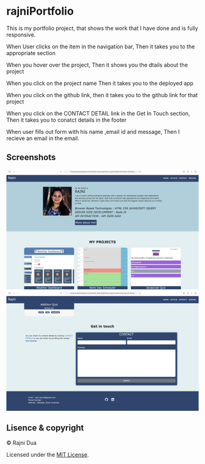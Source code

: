 

# rajniPortfolio

This is my portfolio project, that shows the work that I have done and is fully responsive.


When User clicks on the item in the navigation bar,
Then it takes you to the appropriate section

When you hover over the project,
Then it shows you the dtails about the project

When you click on the project name 
Then it takes you to the deployed app

When you click on the github link,
then it takes you to the github link for that project

When you click on the CONTACT DETAIL link in the Get In Touch section,
Then it takes you to conatct details in the footer

When user fills out form with his name ,email id and message,
Then I recieve an email in the email.


## Screenshots
![](./assets/images/ScreenShot1.png)
![](./assets/images/ScreenShot2.png)



## Lisence & copyright

&copy;  Rajni Dua

Licensed under the [MIT License](LICENSE).